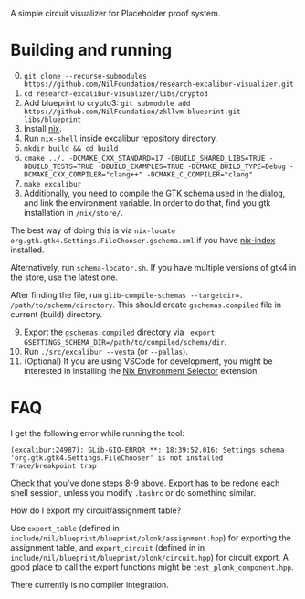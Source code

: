 A simple circuit visualizer for Placeholder proof system.

# Building and running
0. `git clone --recurse-submodules https://github.com/NilFoundation/research-excalibur-visualizer.git`
1. `cd research-excalibur-visualizer/libs/crypto3`
2. Add blueprint to crypto3: `git submodule add https://github.com/NilFoundation/zkllvm-blueprint.git libs/blueprint`
3. Install [nix](https://nixos.org/download.html).
4. Run `nix-shell` inside excalibur repository directory.
5. `mkdir build && cd build`
6. `cmake ../. -DCMAKE_CXX_STANDARD=17 -DBUILD_SHARED_LIBS=TRUE -DBUILD_TESTS=TRUE -DBUILD_EXAMPLES=TRUE -DCMAKE_BUILD_TYPE=Debug -DCMAKE_CXX_COMPILER="clang++" -DCMAKE_C_COMPILER="clang"`
7. `make excalibur`
8. Additionally, you need to compile the GTK schema used in the dialog, and link the environment variable. In order to do that, find you gtk installation in `/nix/store/`.

The best way of doing this is via `nix-locate org.gtk.gtk4.Settings.FileChooser.gschema.xml` if you have [nix-index](https://github.com/nix-community/nix-index) installed.

Alternatively, run `schema-locator.sh`. If you have multiple versions of gtk4 in the store, use the latest one.

After finding the file, run `glib-compile-schemas --targetdir=. /path/to/schema/directory`.
This should create `gschemas.compiled` file in current (build) directory.

9. Export the `gschemas.compiled` directory via ` export GSETTINGS_SCHEMA_DIR=/path/to/compiled/schema/dir`.
10. Run `./src/excalibur --vesta` (or `--pallas`).
11. (Optional) If you are using VSCode for development, you might be interested in installing the [Nix Environment Selector](https://marketplace.visualstudio.com/items?itemName=arrterian.nix-env-selector) extension.

# FAQ
I get the following error while running the tool:
```
(excalibur:24987): GLib-GIO-ERROR **: 18:39:52.016: Settings schema 'org.gtk.gtk4.Settings.FileChooser' is not installed
Trace/breakpoint trap
```
Check that you've done steps 8-9 above. Export has to be redone each shell session, unless you modify `.bashrc` or do something similar.

How do I export my circuit/assignment table?

Use `export_table` (defined in `include/nil/blueprint/blueprint/plonk/assignment.hpp`) for exporting the assignment table, and `export_circuit` (defined in in `include/nil/blueprint/blueprint/plonk/circuit.hpp`) for circuit export.
A good place to call the export functions might be `test_plonk_component.hpp`.

There currently is no compiler integration.
